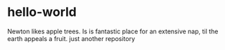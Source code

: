 # hello-world
Newton likes apple trees.
Is is fantastic place for an extensive nap,
til the earth appeals a fruit.
just another repository
